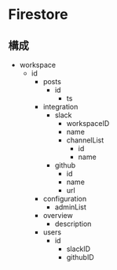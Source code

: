 # Firestore

## 構成

- workspace
  - id
    - posts
      - id
        - ts
    - integration
      - slack
        - workspaceID
        - name
        - channelList
          - id
          - name
      - github
        - id
        - name
        - url
    - configuration
      - adminList
    - overview
      - description
    - users
      - id
        - slackID
        - githubID
